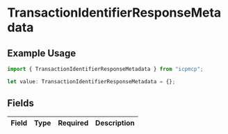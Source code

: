 # TransactionIdentifierResponseMetadata

## Example Usage

```typescript
import { TransactionIdentifierResponseMetadata } from "icpmcp";

let value: TransactionIdentifierResponseMetadata = {};
```

## Fields

| Field       | Type        | Required    | Description |
| ----------- | ----------- | ----------- | ----------- |